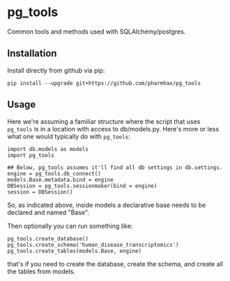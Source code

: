 # pg_tools

Common tools and methods used with SQLAlchemy/postgres.

## Installation

Install directly from github via pip:

`pip install --upgrade git+https://github.com/pharmhax/pg_tools`

## Usage

Here we're assuming a familiar structure where the script that uses `pg_tools` is in a location with access to db/models.py. Here's more or less what one would typically do with `pg_tools`:

```
import db.models as models
import pg_tools

## Below, pg_tools assumes it'll find all db settings in db.settings.
engine = pg_tools.db_connect() 
models.Base.metadata.bind = engine
DBSession = pg_tools.sessionmaker(bind = engine)
session = DBSession()
```

So, as indicated above, inside models a declarative base needs to be declared and named "Base".

Then optionally you can run something like:

```
pg_tools.create_database()
pg_tools.create_schema('human_disease_transcriptomics')
pg_tools.create_tables(models.Base, engine)
```

that's if you need to create the database, create the schema, and create all the tables from models.

